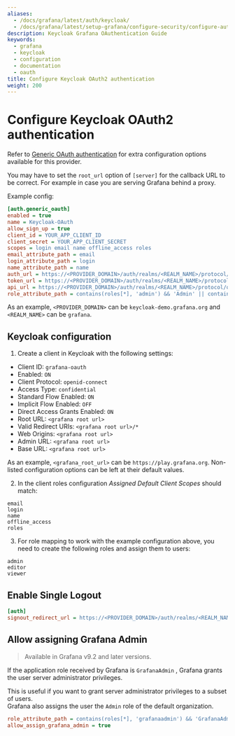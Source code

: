 ```yaml
---
aliases:
  - /docs/grafana/latest/auth/keycloak/
  - /docs/grafana/latest/setup-grafana/configure-security/configure-authentication/keycloak/
description: Keycloak Grafana OAuthentication Guide
keywords:
  - grafana
  - keycloak
  - configuration
  - documentation
  - oauth
title: Configure Keycloak OAuth2 authentication
weight: 200
---
```


# Configure Keycloak OAuth2 authentication

Refer to [Generic OAuth authentication](../generic-oauth) for extra configuration options available for this provider.

You may have to set the `root_url` option of `[server]` for the callback URL to be
correct. For example in case you are serving Grafana behind a proxy.

Example config:

```ini
[auth.generic_oauth]
enabled = true
name = Keycloak-OAuth
allow_sign_up = true
client_id = YOUR_APP_CLIENT_ID
client_secret = YOUR_APP_CLIENT_SECRET
scopes = login email name offline_access roles
email_attribute_path = email
login_attribute_path = login
name_attribute_path = name
auth_url = https://<PROVIDER_DOMAIN>/auth/realms/<REALM_NAME>/protocol/openid-connect/auth
token_url = https://<PROVIDER_DOMAIN>/auth/realms/<REALM_NAME>/protocol/openid-connect/token
api_url = https://<PROVIDER_DOMAIN>/auth/realms/<REALM_NAME>/protocol/openid-connect/userinfo
role_attribute_path = contains(roles[*], 'admin') && 'Admin' || contains(roles[*], 'editor') && 'Editor' || 'Viewer'
```

As an example, `<PROVIDER_DOMAIN>` can be `keycloak-demo.grafana.org`
and `<REALM_NAME>` can be `grafana`.

## Keycloak configuration

1. Create a client in Keycloak with the following settings:

- Client ID: `grafana-oauth`
- Enabled: `ON`
- Client Protocol: `openid-connect`
- Access Type: `confidential`
- Standard Flow Enabled: `ON`
- Implicit Flow Enabled: `OFF`
- Direct Access Grants Enabled: `ON`
- Root URL: `<grafana root url>`
- Valid Redirect URIs: `<grafana root url>/*`
- Web Origins: `<grafana root url>`
- Admin URL: `<grafana root url>`
- Base URL: `<grafana root url>`

As an example, `<grafana_root_url>` can be `https://play.grafana.org`.
Non-listed configuration options can be left at their default values.

2. In the client roles configuration _Assigned Default Client Scopes_ should match:

```
email
login
name
offline_access
roles
```

3. For role mapping to work with the example configuration above,
   you need to create the following roles and assign them to users:

```
admin
editor
viewer
```

## Enable Single Logout

```ini
[auth]
signout_redirect_url = https://<PROVIDER_DOMAIN>/auth/realms/<REALM_NAME>/protocol/openid-connect/logout?redirect_uri=https%3A%2F%2<grafana_domain>ER_DOMAIN2Flogin
```

## Allow assigning Grafana Admin

> Available in Grafana v9.2 and later versions.

If the application role received by Grafana is `GrafanaAdmin` , Grafana grants the user server administrator privileges.

This is useful if you want to grant server administrator privileges to a subset of users.  
Grafana also assigns the user the `Admin` role of the default organization.

```ini
role_attribute_path = contains(roles[*], 'grafanaadmin') && 'GrafanaAdmin' || contains(roles[*], 'admin') && 'Admin' || contains(roles[*], 'editor') && 'Editor' || 'Viewer'
allow_assign_grafana_admin = true
```
